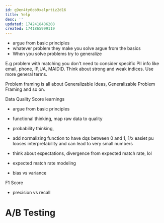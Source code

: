 ```yaml
---
id: g9en4ty6ob9xalprtiz2d16
title: Yelp
desc: ''
updated: 1742418486208
created: 1741865999119
---
```


- argue from basic principles
- whatever problem they make you solve argue from the basics
- When you solve problems try to generalize

E.g problem with matching you don't need to consider specific PII info like email, phone, IP,UA, MAIDID. Think about strong and weak indices. Use more general terms.

Problem framing is all about Generalizable Ideas, Generalizable Problem Framing and so on.

Data Quality Score learnings
- argue from basic principles
- functional thinking, map raw data to quality
- probability thinking, 
- add normalizing function to have dqs between 0 and 1, 1/x easiet pu looses interpretability and can lead to very small numbers
- think about expectations, divergence from expected match rate, lol
- expected match rate modeling


- bias vs variance

F1 Score
- precision vs recall


# A/B Testing

